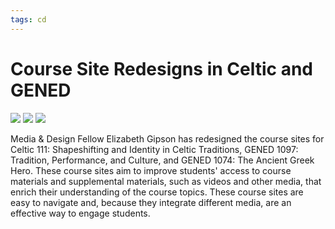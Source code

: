 ```yaml
---
tags: cd
--- 
```


# Course Site Redesigns in Celtic and GENED

![](https://i.imgur.com/seDAFjM.png)
![](https://i.imgur.com/JfElTKh.png)
![](https://i.imgur.com/nLj5dH7.png)

Media & Design Fellow Elizabeth Gipson has redesigned the course sites for Celtic 111: Shapeshifting and Identity in Celtic Traditions, GENED 1097: Tradition, Performance, and Culture, and GENED 1074: The Ancient Greek Hero. These course sites aim to improve students' access to course materials and supplemental materials, such as videos and other media, that enrich their understanding of the course topics. These course sites are easy to navigate and, because they integrate different media, are an effective way to engage students. 
